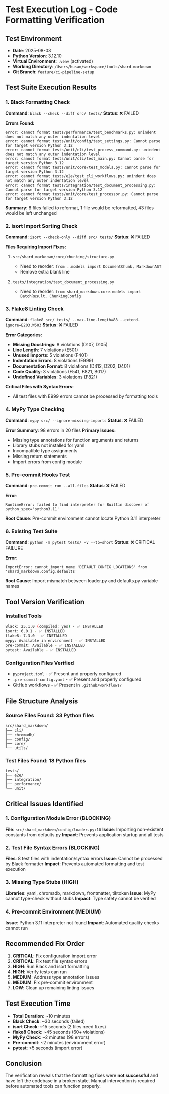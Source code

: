 # Test Execution Log - Code Formatting Verification

## Test Environment
- **Date**: 2025-08-03
- **Python Version**: 3.12.10
- **Virtual Environment**: `.venv` (activated)
- **Working Directory**: `/Users/husam/workspace/tools/shard-markdown`
- **Git Branch**: `feature/ci-pipeline-setup`

## Test Suite Execution Results

### 1. Black Formatting Check
**Command**: `black --check --diff src/ tests/`
**Status**: ❌ FAILED

**Errors Found:**
```
error: cannot format tests/performance/test_benchmarks.py: unindent does not match any outer indentation level
error: cannot format tests/unit/config/test_settings.py: Cannot parse for target version Python 3.12
error: cannot format tests/unit/cli/test_process_command.py: unindent does not match any outer indentation level
error: cannot format tests/unit/cli/test_main.py: Cannot parse for target version Python 3.12
error: cannot format tests/unit/core/test_models.py: Cannot parse for target version Python 3.12
error: cannot format tests/e2e/test_cli_workflows.py: unindent does not match any outer indentation level
error: cannot format tests/integration/test_document_processing.py: Cannot parse for target version Python 3.12
error: cannot format tests/unit/core/test_processor.py: Cannot parse for target version Python 3.12
```

**Summary**: 8 files failed to reformat, 1 file would be reformatted, 43 files would be left unchanged

### 2. isort Import Sorting Check
**Command**: `isort --check-only --diff src/ tests/`
**Status**: ❌ FAILED

**Files Requiring Import Fixes:**
1. `src/shard_markdown/core/chunking/structure.py`
   - Need to reorder: `from ..models import DocumentChunk, MarkdownAST`
   - Remove extra blank line

2. `tests/integration/test_document_processing.py`
   - Need to reorder: `from shard_markdown.core.models import BatchResult, ChunkingConfig`

### 3. Flake8 Linting Check
**Command**: `flake8 src/ tests/ --max-line-length=88 --extend-ignore=E203,W503`
**Status**: ❌ FAILED

**Error Categories:**
- **Missing Docstrings**: 8 violations (D107, D105)
- **Line Length**: 7 violations (E501)
- **Unused Imports**: 5 violations (F401)
- **Indentation Errors**: 8 violations (E999)
- **Documentation Format**: 8 violations (D412, D202, D401)
- **Code Quality**: 3 violations (F541, F821, B017)
- **Undefined Variables**: 3 violations (F821)

**Critical Files with Syntax Errors:**
- All test files with E999 errors cannot be processed by formatting tools

### 4. MyPy Type Checking
**Command**: `mypy src/ --ignore-missing-imports`
**Status**: ❌ FAILED

**Error Summary**: 98 errors in 20 files
**Primary Issues:**
- Missing type annotations for function arguments and returns
- Library stubs not installed for yaml
- Incompatible type assignments
- Missing return statements
- Import errors from config module

### 5. Pre-commit Hooks Test
**Command**: `pre-commit run --all-files`
**Status**: ❌ FAILED

**Error**: 
```
RuntimeError: failed to find interpreter for Builtin discover of python_spec='python3.11'
```

**Root Cause**: Pre-commit environment cannot locate Python 3.11 interpreter

### 6. Existing Test Suite
**Command**: `python -m pytest tests/ -v --tb=short`
**Status**: ❌ CRITICAL FAILURE

**Error**:
```
ImportError: cannot import name 'DEFAULT_CONFIG_LOCATIONS' from 'shard_markdown.config.defaults'
```

**Root Cause**: Import mismatch between loader.py and defaults.py variable names

## Tool Version Verification

### Installed Tools
```bash
Black: 25.1.0 (compiled: yes) - ✅ INSTALLED
isort: 6.0.1 - ✅ INSTALLED  
flake8: 7.3.0 - ✅ INSTALLED
mypy: Available in environment - ✅ INSTALLED
pre-commit: Available - ✅ INSTALLED
pytest: Available - ✅ INSTALLED
```

### Configuration Files Verified
- `pyproject.toml` - ✅ Present and properly configured
- `.pre-commit-config.yaml` - ✅ Present and properly configured
- GitHub workflows - ✅ Present in `.github/workflows/`

## File Structure Analysis

### Source Files Found: 33 Python files
```
src/shard_markdown/
├── cli/
├── chromadb/
├── config/
├── core/
└── utils/
```

### Test Files Found: 18 Python files
```
tests/
├── e2e/
├── integration/
├── performance/
└── unit/
```

## Critical Issues Identified

### 1. Configuration Module Error (BLOCKING)
**File**: `src/shard_markdown/config/loader.py:10`
**Issue**: Importing non-existent constants from defaults.py
**Impact**: Prevents application startup and all tests

### 2. Test File Syntax Errors (BLOCKING)
**Files**: 8 test files with indentation/syntax errors
**Issue**: Cannot be processed by Black formatter
**Impact**: Prevents automated formatting and test execution

### 3. Missing Type Stubs (HIGH)
**Libraries**: yaml, chromadb, markdown, frontmatter, tiktoken
**Issue**: MyPy cannot type-check without stubs
**Impact**: Type safety cannot be verified

### 4. Pre-commit Environment (MEDIUM)
**Issue**: Python 3.11 interpreter not found
**Impact**: Automated quality checks cannot run

## Recommended Fix Order

1. **CRITICAL**: Fix configuration import error
2. **CRITICAL**: Fix test file syntax errors  
3. **HIGH**: Run Black and isort formatting
4. **HIGH**: Verify tests can run
5. **MEDIUM**: Address type annotation issues
6. **MEDIUM**: Fix pre-commit environment
7. **LOW**: Clean up remaining linting issues

## Test Execution Time
- **Total Duration**: ~10 minutes
- **Black Check**: ~30 seconds (failed)
- **isort Check**: ~15 seconds (2 files need fixes)
- **flake8 Check**: ~45 seconds (60+ violations)
- **MyPy Check**: ~2 minutes (98 errors)
- **Pre-commit**: ~2 minutes (environment error)
- **pytest**: <5 seconds (import error)

## Conclusion
The verification reveals that the formatting fixes were **not successful** and have left the codebase in a broken state. Manual intervention is required before automated tools can function properly.